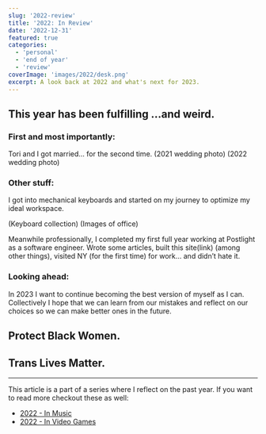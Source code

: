 ```yaml
---
slug: '2022-review'
title: '2022: In Review'
date: '2022-12-31'
featured: true
categories:
  - 'personal'
  - 'end of year'
  - 'review'
coverImage: 'images/2022/desk.png'
excerpt: A look back at 2022 and what's next for 2023.
---
```


## This year has been fulfilling …and weird.

### First and most importantly:

Tori and I got married... for the second time.
(2021 wedding photo)
(2022 wedding photo)

### Other stuff:

I got into mechanical keyboards and started on my journey to optimize my ideal workspace.

(Keyboard collection)
(Images of office)

Meanwhile professionally, I completed my first full year working at Postlight as a software engineer. Wrote some articles, built this site(link) (among other things), visited NY (for the first time) for work… and didn’t hate it.

### Looking ahead:

In 2023 I want to continue becoming the best version of myself as I can. Collectively I hope that we can learn from our mistakes and reflect on our choices so we can make better ones in the future.

## Protect Black Women.
## Trans Lives Matter.

---

This article is a part of a series where I reflect on the past year. If you want to read more checkout these as well:

- [2022 - In Music](./2022-music)
- [2022 - In Video Games](./2022-video-games)
